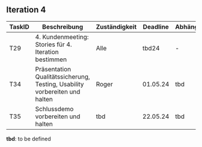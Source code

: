 ## Iteration 4

| TaskID | Beschreibung                                                               | Zuständigkeit | Deadline | Abhängigkeit | Status      |
| ------ | -------------------------------------------------------------------------- | ------------- | -------- | ------------ | ----------- |
| T29    | 4. Kundenmeeting: Stories für 4. Iteration bestimmen                       | Alle          | tbd24    | -            | not started |
| T34    | Präsentation Qualitätssicherung, Testing, Usability vorbereiten und halten | Roger         | 01.05.24 | tbd          | not started |
| T35    | Schlussdemo vorbereiten und halten                                         | tbd           | 22.05.24 | tbd          | not started |

**tbd**: to be defined
